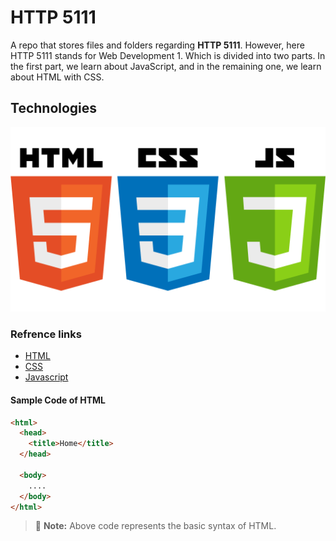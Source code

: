 # HTTP 5111

A repo that stores files and folders regarding **HTTP 5111**. However, here HTTP 5111 stands for Web Development 1. Which is divided into two parts. In the first part, we learn about JavaScript, and in the remaining one, we learn about HTML with CSS.

## Technologies

![HTML,CSS, Javascript](/_readme/tech.png)

### Refrence links

- [HTML](https://www.w3schools.com/html/)
- [CSS](https://www.w3schools.com/css/)
- [Javascript](https://www.w3schools.com/js/default.asp)

#### Sample Code of HTML

```html
<html>
  <head>
    <title>Home</title>
  </head>

  <body>
    ....
  </body>
</html>
```

> :memo: **Note:** Above code represents the basic syntax of HTML.
